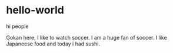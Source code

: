 # hello-world

hi people 

Gokan here, I like to watch soccer. I am a huge fan of soccer.
I like Japaneese food and today i had sushi.
